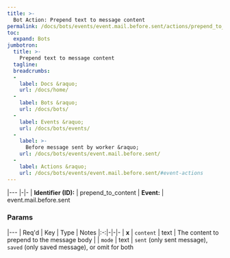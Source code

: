 ```yaml
---
title: >-
  Bot Action: Prepend text to message content
permalink: /docs/bots/events/event.mail.before.sent/actions/prepend_to_content/
toc:
  expand: Bots
jumbotron:
  title: >-
    Prepend text to message content
  tagline: 
  breadcrumbs:
  -
    label: Docs &raquo;
    url: /docs/home/
  -
    label: Bots &raquo;
    url: /docs/bots/
  -
    label: Events &raquo;
    url: /docs/bots/events/
  -
    label: >-
      Before message sent by worker &raquo;
    url: /docs/bots/events/event.mail.before.sent/
  -
    label: Actions &raquo;
    url: /docs/bots/events/event.mail.before.sent/#event-actions
---
```


|---
|-|-
| **Identifier (ID):** | prepend_to_content
| **Event:** | event.mail.before.sent

### Params

|---
| Req'd | Key | Type | Notes
|:-:|-|-|-
| **x** | `content` | text | The content to prepend to the message body
|  | `mode` | text | `sent` (only sent message), `saved` (only saved message), or omit for both
